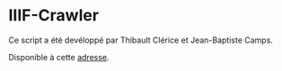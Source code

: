 # IIIF-Crawler

Ce script a été devéloppé par Thibault Clérice et Jean-Baptiste Camps.

Disponible à cette [adresse](https://github.com/Jean-Baptiste-Camps/IIIF-Crawler).